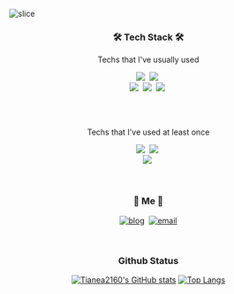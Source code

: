 ![slice](https://capsule-render.vercel.app/api?type=slice&color=auto&height=200&text=Tianea&fontAlign=70&rotate=13&fontAlignY=25&desc=All%20Is%20Well&descAlign=70.&descAlignY=44)

<h3 align="center" >🛠 Tech Stack 🛠</h3>

<p align="center"> Techs that I've usually used</p>

<p align="center">
  <img src="https://img.shields.io/badge/Java-007396?style=flat-square&logo=Java&logoColor=white"/></a>&nbsp 
  <img src="https://img.shields.io/badge/Javascript-ffb13b?style=flat-square&logo=javascript&logoColor=white"/></a>&nbsp 
  <br>
  <img src="https://img.shields.io/badge/SpringBoot-6DB33F?style=flat-square&logo=Spring&logoColor=white"/></a>&nbsp 
  <img src="https://img.shields.io/badge/Mysql-E6B91E?style=flat-square&logo=MySql&logoColor=white"/></a>&nbsp 
  <img src="https://img.shields.io/badge/aws-333664?style=flat-square&logo=amazon-aws&logoColor=white"/></a>&nbsp 
</p>
<br>
<br>

<p align="center"> Techs that I've used at least once </p>

<p align="center">
  <img src="https://img.shields.io/badge/Python-3766AB?style=flat-square&logo=Python&logoColor=white"/></a>&nbsp 
  <img src="https://img.shields.io/badge/C-A8B9CC?style=flat-square&logo=C&logoColor=white"/></a>&nbsp 
  <br>
  <img src="https://img.shields.io/badge/Django-092E20?style=flat-square&logo=Django&logoColor=white"/></a>&nbsp 
</p>

<br>

[//]: # (<h3 align="center">🪄 Blog 🪄</h3>)

[//]: # ()

[//]: # (<div align="center" style="text-align:center">)

[//]: # ()

[//]: # ([![Velog's GitHub stats]&#40;https://velog-readme-stats.vercel.app/api?name=woo0_hooo&tag=기술면접대비&#41;]&#40;https://velog.io/@woo0_hooo&#41;)

[//]: # ([![Velog's GitHub stats]&#40;https://velog-readme-stats.vercel.app/api?name=woo0_hooo&#41;]&#40;https://velog.io/@woo0_hooo&#41;)

[//]: # ()

[//]: # (</div>)

[//]: # ()

[//]: # (<br>)


<h3 align="center"> 🌱 Me 🌱 </h3>
<p align="center">
  <a href="https://magical-fluorine-7a0.notion.site/Tianea-s-Blog-f850a6d526c3422aabc9f0cec442e604"><img src="https://img.shields.io/badge/Tech%20Blog-000000?style=flat-square&logo=notion&logoColor=white&link=https://www.notion.so/Tianea-s-Blog-f850a6d526c3422aabc9f0cec442e604" alt="blog"/></a>&nbsp
  <a href="mailto:rhlehfndvkd7557@gmail.com"><img src="https://img.shields.io/badge/Gmail-d14836?style=flat-square&logo=Gmail&logoColor=white&link=rhlehfndvkd7557@gmail.com" alt="email"/></a>
</p>
<br>

<h3 align="center"> Github Status </h3>
<div align="center">

[![Tianea2160's GitHub stats](https://github-readme-stats.vercel.app/api?username=Tianea2160)](https://github.com/anuraghazra/github-readme-stats) [![Top Langs](https://github-readme-stats.vercel.app/api/top-langs/?username=Tianea2160&layout=compact&hide_border=true)](https://github.com/anuraghazra/github-readme-stats)

</div>


